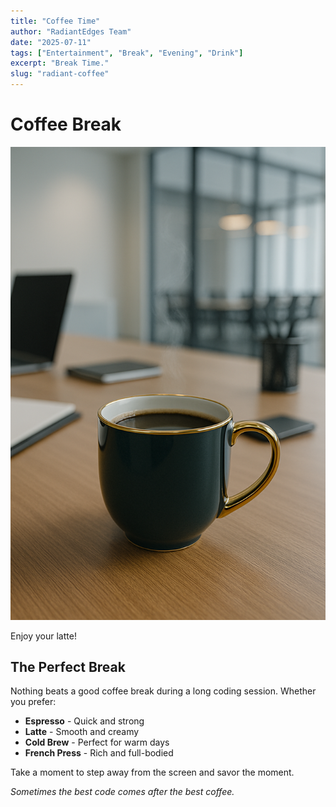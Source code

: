 ```yaml
---
title: "Coffee Time"
author: "RadiantEdges Team"
date: "2025-07-11"
tags: ["Entertainment", "Break", "Evening", "Drink"]
excerpt: "Break Time."
slug: "radiant-coffee"
---
```


# Coffee Break

![A perfect cup of coffee](/assets/images/warm-coffee.png)

Enjoy your latte!

## The Perfect Break

Nothing beats a good coffee break during a long coding session. Whether you prefer:

- **Espresso** - Quick and strong
- **Latte** - Smooth and creamy  
- **Cold Brew** - Perfect for warm days
- **French Press** - Rich and full-bodied

Take a moment to step away from the screen and savor the moment.

*Sometimes the best code comes after the best coffee.*